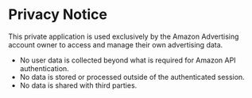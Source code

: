 # Privacy Notice


This private application is used exclusively by the Amazon Advertising account owner to access and manage their own advertising data.

- No user data is collected beyond what is required for Amazon API authentication.
- No data is stored or processed outside of the authenticated session.
- No data is shared with third parties.
